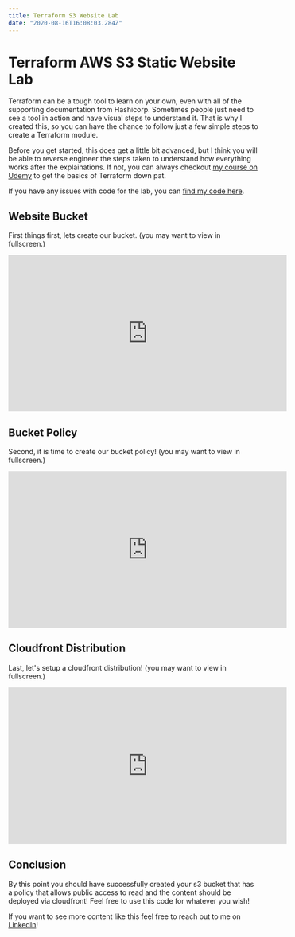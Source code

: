 ```yaml
---
title: Terraform S3 Website Lab
date: "2020-08-16T16:08:03.284Z"
---
```


# Terraform AWS S3 Static Website Lab

Terraform can be a tough tool to learn on your own, even with all of the supporting documentation from Hashicorp. Sometimes people just need to see a tool in action and have visual steps to understand it. That is why I created this, so you can have the chance to follow just a few simple steps to create a Terraform module. 

Before you get started, this does get a little bit advanced, but I think you will be able to reverse engineer the steps taken to understand how everything works after the explainations. If not, you can always checkout [my course on Udemy](https://www.udemy.com/course/hashicorp-certified-terraform-associate/?couponCode=6A2C3DC1D7F20A87891E) to get the basics of Terraform down pat.

If you have any issues with code for the lab, you can [find my code here](https://github.com/jakeasarus/terraform/tree/master/s3-website).  

## Website Bucket

First things first, lets create our bucket. (you may want to view in fullscreen.)

<iframe width="560" height="315" src="https://www.youtube.com/embed/PiDRzXZMFw8" frameborder="0" allow="accelerometer; autoplay; encrypted-media; gyroscope; picture-in-picture" allowfullscreen></iframe>



## Bucket Policy

Second, it is time to create our bucket policy! (you may want to view in fullscreen.)

<iframe width="560" height="315" src="https://www.youtube.com/embed/aRO3tapkpRA" frameborder="0" allow="accelerometer; autoplay; encrypted-media; gyroscope; picture-in-picture" allowfullscreen></iframe>



## Cloudfront Distribution

Last, let's setup a cloudfront distribution! (you may want to view in fullscreen.)

<iframe width="560" height="315" src="https://www.youtube.com/embed/_Jatd-qMqmc" frameborder="0" allow="accelerometer; autoplay; encrypted-media; gyroscope; picture-in-picture" allowfullscreen></iframe>



## Conclusion

By this point you should have successfully created your s3 bucket that has a policy that allows public access to read and the content should be deployed via cloudfront! Feel free to use this code for whatever you wish!

If you want to see more content like this feel free to reach out to me on [LinkedIn](https://www.linkedin.com/in/jacob-jones-60737289/)!